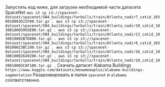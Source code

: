 Запустить код ниже, для загрузки необходимой части датасета SpaceNet
`aws s3 cp s3://spacenet-dataset/spacenet/SN4_buildings/tarballs/train/Atlanta_nadir7_catid_1030010003D22F00.tar.gz .
aws s3 cp s3://spacenet-dataset/spacenet/SN4_buildings/tarballs/train/Atlanta_nadir10_catid_1030010003993E00.tar.gz .
aws s3 cp s3://spacenet-dataset/spacenet/SN4_buildings/tarballs/train/Atlanta_nadir13_catid_1030010002B7D800.tar.gz .
aws s3 cp s3://spacenet-dataset/spacenet/SN4_buildings/tarballs/train/Atlanta_nadir8_catid_10300100023BC100.tar.gz .
aws s3 cp s3://spacenet-dataset/spacenet/SN4_buildings/tarballs/train/Atlanta_nadir16_catid_1030010002649200.tar.gz .
aws s3 cp s3://spacenet-dataset/spacenet/SN4_buildings/tarballs/train/Atlanta_nadir10_catid_1030010003CAF100.tar.gz .`
Скачать датасет Alabama Buildings
`https://www.kaggle.com/datasets/meowmeowplus/alabama-buildings-segmentation`
Разархивировать в папки `spacenet` и `alabama` соответственно.
